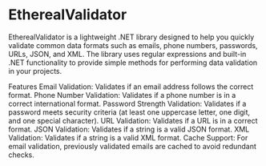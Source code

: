 # EtherealValidator
EtherealValidator is a lightweight .NET library designed to help you quickly validate common data formats such as emails, phone numbers, passwords, URLs, JSON, and XML. The library uses regular expressions and built-in .NET functionality to provide simple methods for performing data validation in your projects.

Features
Email Validation: Validates if an email address follows the correct format.
Phone Number Validation: Validates if a phone number is in a correct international format.
Password Strength Validation: Validates if a password meets security criteria (at least one uppercase letter, one digit, and one special character).
URL Validation: Validates if a URL is in a correct format.
JSON Validation: Validates if a string is a valid JSON format.
XML Validation: Validates if a string is a valid XML format.
Cache Support: For email validation, previously validated emails are cached to avoid redundant checks.
